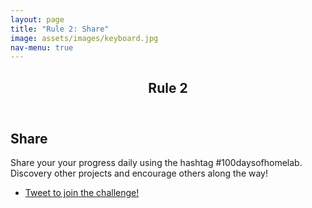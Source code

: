 ```yaml
---
layout: page
title: "Rule 2: Share"
image: assets/images/keyboard.jpg
nav-menu: true
---
```


<!-- Main -->
<div id="main" class="alt">

<!-- One -->
<section id="one">
 <div class="inner">
  <header class="major">
   <h1>Rule 2</h1>
  </header>

<!-- Content -->
<h2 id="content">Share</h2>
<p>Share your your progress daily using the hashtag #100daysofhomelab. Discovery other projects and encourage others along the way!</p>

<ul class="actions vertical">
   <li>
    <a href="https://twitter.com/intent/tweet?text=I%27m%20publicly%20committing%20to%20the%20100DaysOfHomeLab%20Challenge%20starting%20today!%20Join%20me!&url=100daysofhomelab.com&hashtags=100DaysOfHomeLab" class="button special" target="_blank" rel="noopener noreferrer">Tweet to join the challenge!</a>
   </li>
</ul>
